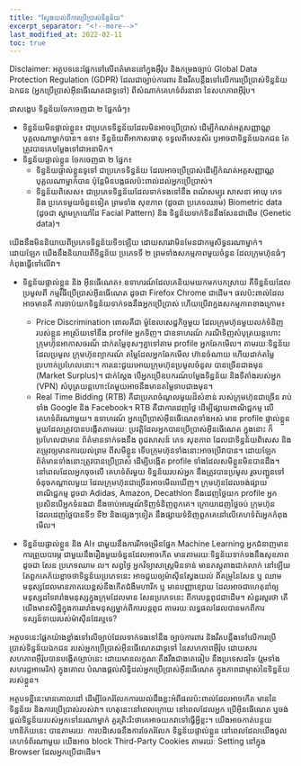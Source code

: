 ```yaml
---
title: "ស្វែងយល់ពីការប្រើប្រាស់ទិន្នន័យ"
excerpt_separator: "<!--more-->"
last_modified_at: 2022-02-11
toc: true
---
```

Disclaimer: អត្ថបទនេះផ្អែកទៅលើពត៌មាននៅក្នុងអ៊ឹរ៉ុប និងកម្រងច្បាប់ Global Data Protection Regulation (GDPR) ដែលជាច្បាប់ការពារ និងរឹតបន្តឹងទៅលើការប្រើប្រាស់ទិន្នន័យឯកជន (អ្នកប្រើប្រាស់អ៊ីនធើណេតជាទូទៅ) ពីសំណាក់គេហទំព័រនានា នៃសហភាពអ៊ឺរ៉ុប។

ជាសង្ខេប ទិន្នន័យចែកចេញជា ២ ផ្នែកធំៗ៖
- ទិន្នន័យមិនផ្ទាល់ខ្លួន៖ ជាប្រភេទទិន្នន័យដែលមិនអាចប្រើប្រាស់ ដើម្បីកំណត់អត្តសញ្ញាណ្ណបុគ្គលណាម្នាក់បាន។ ឧទា៖ ទិន្នន័យពីអាកាសធាតុ ទទួលពីសេនស័រ ឫអាចជាទិន្នន័យឯកជន តែត្រូវបានគេបម្លែងទៅជាអនាមិក។
- ទិន្នន័យផ្ទាល់ខ្លួន ចែកចេញជា ២ ផ្នែក៖ 
  - ទិន្នន័យផ្ទាល់ខ្លួនទូទៅ ជាប្រភេទទិន្នន័យ ដែលអាចប្រើប្រាស់ដើម្បីកំណត់អត្តសញ្ញាណ្ណ បុគ្គលណាម្នាក់បាន ប៉ុន្តែមិនបង្កផលប៉ះពាល់ដល់អ្នកប្រើប្រាស់។
  - ទិន្នន័យពិសេស៖ ជាប្រភេទទិន្នន័យដែលទាក់ទងទៅនឹង ពណ៌សម្បុរ សាសនា អាយុ ភេទ និង ប្រភេទមួយចំនួនទៀត ព្រមទាំង សុខភាព (ដូចជា ប្រភេទឈាម) Biometric data (ដូចជា ស្នាមក្រយៅដៃ Facial Pattern) និង ទិន្នន័យទាក់ទិននឹងសែនជាដើម (Genetic data)។

យើងនឹងមិននិយាយពីប្រភេទទិន្នន័យទី១ឡើយ ដោយសារវាមិនមែនជាកម្មសិទ្ធនរណាម្នាក់។ ដោយឡែក យើងនឹងនិយាយពីទិន្នន័យ ប្រភេទទី ២ ព្រមទាំងសកម្មភាពមួយចំនួន ដែលក្រុមហ៊ុនធំៗកំពុងធ្វើទៅលើវា។

- ទិន្នន័យផ្ទាល់ខ្លួន និង អ៊ីនធើណេត៖ ឧទាហរណ៍ដែលគេនិយមយកមកបកស្រាយ គឺទិន្នន័យដែលប្រមូលពី កម្មវិធីប្រើប្រាស់អ៊ីនធើណេត ដូចជា Firefox Chrome ជាដើម។ ផលប៉ះពាល់ដែលអាចមានគឺ ការចាប់យកទិន្នន័យទាក់ទងនឹងអ្នកប្រើប្រាស់ ហើយប្រើវាក្នងសកម្មភាពខាងក្រោម៖
  - Price Discrimination ពោលគឺជា ម៉ូឌែលសេដ្ធកិច្ចមួយ ដែលក្រុមហ៊ុនមួយលក់ទំនិញរបស់ខ្លួន អាស្រ័យទៅនឺង profile អ្នកទិញ។ ជាឧទាហរណ៍ ករណីទិញសំបុត្រយន្តហោះ ក្រុមហ៊ុនអាកាសចរណ៏ ដាក់តម្លៃខុសៗគ្នាទៅតាម profile អ្នកឆែកមើល។ តាមរយៈទិន្នន័យដែលប្រមូល ក្រុមហ៊ុនព្យាករណ៍ តម្លៃដែលអ្នកឆែកមើល ហ៊ានចំណាយ ហើយដាក់តម្លៃប្រហាក់ប្រហែលនោះ។ ការនេះជួយអោយក្រុមហ៊ុនប្រមូលចំនូល បានច្រើនជាងមុន (Market Surplus)។ ជាក់ស្ដែង បើអ្នកប្រើឧបករណ៍បម្លែងទិន្នន័យ និងទីតាំងរបស់អ្នក (VPN) សំបុត្រយន្តហោះតែមួយអាចនឹងមានតម្លៃទាបជាងមុន។
  - Real Time Bidding (RTB) គឺជាប្រភពចំណូលមួយដ៏សំខាន់ របស់ក្រុមហ៊ុនជាច្រើន រាប់ទាំង Google និង Facebook។ RTB គឺជាការដេញថ្លៃ ដើម្បីផ្សាយពាណិជ្ជកម្ម លើគេហទំព័រណាមួយ។ ឧទាហរណ៍ អ្នកប្រើប្រាស់អ៊ីនធើណេតទាំងអស់ មាន profile ផ្ទាល់ខ្លួនមួយដែលត្រូវបានបង្កើតតាមរយៈ ប្រវត្តិដែលអ្នកបានប្រើប្រាស់អ៊ីនធើណេត ក្នុងនោះ ក៏ប្រហែលជាមាន ព័ត៌មានទាក់ទងនឹង ពូជសាសន៍ ភេទ សុខភាព ដែលជាទិន្នន័យពិសេស និងតម្រូវឲ្យមានការយល់ព្រម ពីសមីខ្លួន ទើបក្រុមហ៊ុនទាំងនោះអាចប្រើវាបាន។ ដោយឡែក ព័ត៌មានទាំងនោះត្រូវបានប្រើប្រាស់ ដើម្បីបង្កើត profile ទាំងដែលសមីខ្លួនមិនបានដឹង។ នៅពេលដែលអ្នកចុចលើ គេហទំព័រមួយ ទិន្នន័យរបស់អ្នក នឹងត្រូវបានប្រមូល រួចបញ្ជូនទៅចំនុចកណ្ដាលមួយ ដែលក្រុមហ៊ុនជាច្រើនអាចមើលឃើញ។ ក្រុមហ៊ុនដែលចង់ផ្សាយពាណិជ្ជកម្ម ដូចជា Adidas, Amazon, Decathlon នឹងដេញថ្លៃយក profile អ្នក ប្រសិនបើអ្នកទំនងជា នឹងចាប់អារម្មណ៍ទិញទំនិញពួកគេ។ ក្រោយដេញថ្លៃចប់ ក្រុមហ៊ុនដែលដេញថ្លៃបានទី១ ទី២ និងផ្សេងៗទៀត នឹងផ្សាយទំនិញពួកគេនៅលើគេហទំព័រអ្នកកំពុងមើល។

- ទិន្នន័យផ្ទាល់ខ្លួន និង AI៖ ជាមួយនឹងការរីកចម្រើនផ្នែក Machine Learning អ្នកជំនាញមានការព្រួយបារម្ភ ជាមួយនឹងរឿងមួយចំនួនដែលអាចកើត មានតាមរយៈទិន្នន័យទាក់ទងនឹងសុខភាព ដូចជា សែន ប្រភេទឈាម ល។ សព្វថ្ងៃ អ្នកវិទ្យាសាស្ត្រមិនទាន់ មានភស្តុតាងជាក់លាក់ នៅឡើយ តែពួកគេភ័យខ្លាចថាទិន្នន័យប្រភេទនេះ អាចជួយឲ្យម៉ាស៊ីនស្វែងយល់ ពីគម្រូនៃសែន ឬ ឈាមមនុស្សដែលមានភាគរយខ្ពស់នឹងកើតជំងឺមហារីក ឬ មានបញ្ញាខ្សោយ ដែលអាចជាហេតុនាំឲ្យមនុស្សដទៃរារាំងមនុស្សក្នុងក្រុមដែលមាន សែនប្រភេទនេះ ពីការបន្តពូជជាដើម។ សំនួរសួរថា តើយើងមានសិទ្ធិក្នុងការរារាំងមនុស្សម្នាក់ពីការបន្តពូជ តាមរយៈលទ្ធផលដែលបានមកពីការទស្សន៍ទាយរបស់ម៉ាស៊ីនដែរឬទេ? 

អត្ថបទនេះផ្អែកយ៉ាងខ្លាំងទៅលើច្បាប់ដែលទាក់ទងទៅនឹង ច្បាប់ការពារ និងរឹតបន្តឹងទៅលើការប្រើប្រាស់ទិន្នន័យឯកជន របស់អ្នកប្រើប្រាស់អ៊ីនធើណេតជាទូទៅ នៃសហភាពអ៊ឺរ៉ុប ដោយសារសហភាពអ៊ឺរ៉ុបបានបង្កើតច្បាប់នេះ ដោយមានលក្ខណៈតឹងរឹងជាងគេធៀប នឹងប្រទេសដទៃ (រួមទាំងសហរដ្ឋអាមេរិក) ក្នុងគោល បំណងផ្ដល់សិទ្ធិដល់អ្នកប្រើប្រាស់អ៊ីនធើណេត ក្នុងភាពជាម្ចាស់នៃទិន្នន័យរបស់ខ្លួន។

អត្ថបទខ្លីនេះមានគោលដៅ ដើម្បីចែករំលែកការយល់ដឹងខ្លះអំពីផលប៉ះពាល់ដែលអាចកើត មាននៃទិន្នន័យ និងការប្រើប្រាស់របស់វា។ ហេតុនេះនៅពេលក្រោយ នៅពេលដែលអ្នក ប្រើអ៊ីនធើណេត ឬចង់ផ្ដល់ទិន្នន័យរបស់អ្នកទៅនរណាម្នាក់ គួរត្រិះរិះថាគេអាចយកវាទៅធ្វើអ្វីខ្លះ។ យើងអាចកាត់បន្ថយ ហានិភ័យនេះ បានតាមរយៈ ការបដិសេធនឹងការចែករំលែក ទិន្នន័យផ្ទាល់ខ្លួន នៅពេលដែលយើងចូល គេហទំព័រណាមួយ យើងអាច block Third-Party Cookies តាមរយៈ Setting នៅក្នុង Browser ដែលអ្នកប្រើជាដើម។

